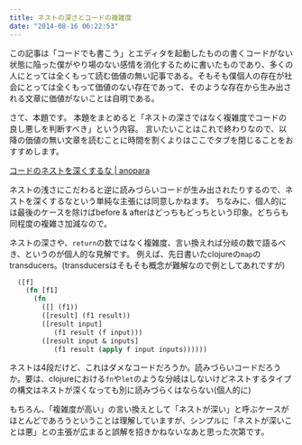 ```yaml
---
title: ネストの深さとコードの複雑度
date: "2014-08-16 06:22:53"
---
```


この記事は「コードでも書こう」とエディタを起動したものの書くコードがない状態に陥った僕がやり場のない感情を消化するために書いたものであり、多くの人にとっては全くもって読む価値の無い記事である。そもそも僕個人の存在が社会にとっては全くもって価値のない存在であって、そのような存在から生み出される文章に価値がないことは自明である。

さて、本題です。
本題をまとめると「ネストの深さではなく複雑度でコードの良し悪しを判断すべき」という内容。
言いたいことはこれで終わりなので、以降の価値の無い文章を読むことに時間を割くよりはここでタブを閉じることをおすすめします。

[コードのネストを深くするな | anopara](http://anopara.matrix.jp/2014/06/27/do-not-write-deep-nested-code/)

ネストの浅さにこだわると逆に読みづらいコードが生み出されたりするので、ネストを深くするなという単純な主張には同意しかねます。
ちなみに、個人的には最後のケースを除けばbefore & afterはどっちもどっちという印象。どちらも同程度の複雑さ加減なので。

ネストの深さや、`return`の数ではなく複雑度、言い換えれば分岐の数で語るべき、というのが個人的な見解です。
例えば、先日書いたclojureの`map`のtransducers。(transducersはそもそも概念が難解なので例としてあれですが)

```clojure
  ([f]
    (fn [f1]
      (fn
        ([] (f1))
        ([result] (f1 result))
        ([result input]
           (f1 result (f input)))
        ([result input & inputs]
           (f1 result (apply f input inputs))))))
```

ネストは4段だけど、これはダメなコードだろうか。読みづらいコードだろうか。要は、clojureにおける`fn`や`let`のような分岐はしないけどネストするタイプの構文はネストが深くなっても別に読みづらくはならない(個人的に)

もちろん、「複雑度が高い」の言い換えとして「ネストが深い」と呼ぶケースがほとんどであろうということは理解していますが、シンプルに「ネストが深いことは悪」との主張が広まると誤解を招きかねないなあと思った次第です。
